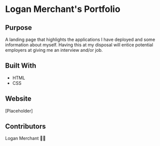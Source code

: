 # Logan Merchant's Portfolio

## Purpose
A landing page that highlights the applications I have deployed and some information about myself. Having this at my disposal will entice potential employers at giving me an interview and/or job. 

## Built With
* HTML
* CSS

## Website
[Placeholder]

## Contributors
Logan Merchant 👍🏻